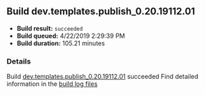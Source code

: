 ## Build dev.templates.publish_0.20.19112.01
- **Build result:** `succeeded`
- **Build queued:** 4/22/2019 2:29:39 PM
- **Build duration:** 105.21 minutes
### Details
Build [dev.templates.publish_0.20.19112.01](https://winappstudio.visualstudio.com/web/build.aspx?pcguid=a4ef43be-68ce-4195-a619-079b4d9834c2&builduri=vstfs%3a%2f%2f%2fBuild%2fBuild%2f27621) succeeded
Find detailed information in the [build log files](https://uwpctdiags.blob.core.windows.net/buildlogs/dev.templates.publish_0.20.19112.01_logs.zip)
